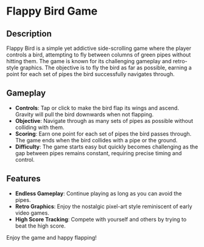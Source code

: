 
# Flappy Bird Game

## Description
Flappy Bird is a simple yet addictive side-scrolling game where the player controls a bird, attempting to fly between columns of green pipes without hitting them. The game is known for its challenging gameplay and retro-style graphics. The objective is to fly the bird as far as possible, earning a point for each set of pipes the bird successfully navigates through.

## Gameplay
- **Controls**: Tap or click to make the bird flap its wings and ascend. Gravity will pull the bird downwards when not flapping.
- **Objective**: Navigate through as many sets of pipes as possible without colliding with them.
- **Scoring**: Earn one point for each set of pipes the bird passes through. The game ends when the bird collides with a pipe or the ground.
- **Difficulty**: The game starts easy but quickly becomes challenging as the gap between pipes remains constant, requiring precise timing and control.

## Features
- **Endless Gameplay**: Continue playing as long as you can avoid the pipes.
- **Retro Graphics**: Enjoy the nostalgic pixel-art style reminiscent of early video games.
- **High Score Tracking**: Compete with yourself and others by trying to beat the high score.


Enjoy the game and happy flapping!
